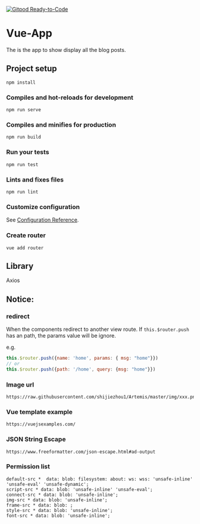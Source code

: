 [![Gitpod Ready-to-Code](https://img.shields.io/badge/Gitpod-Ready--to--Code-blue?logo=gitpod)](https://gitpod.io/#https://github.com/shijiezhou1/vue-app) 

# Vue-App

The is the app to show display all the blog posts.

## Project setup
```
npm install
```

### Compiles and hot-reloads for development
```
npm run serve
```

### Compiles and minifies for production
```
npm run build
```

### Run your tests
```
npm run test
```

### Lints and fixes files
```
npm run lint
```

### Customize configuration
See [Configuration Reference](https://cli.vuejs.org/config/).

### Create router
```
vue add router
```

## Library

Axios

## Notice: 

### redirect 

When the components redirect to another view route. If `this.$router.push` has an path, the params value will be ignore. 

e.g. 
```javascript
this.$router.push({name: 'home', params: { msg: "home"}})
// or
this.$router.push({path: '/home', query: {msg: "home"}})
```

### Image url 

```
https://raw.githubusercontent.com/shijiezhou1/Artemis/master/img/xxx.png
```

### Vue template example 

```
https://vuejsexamples.com/
```

### JSON String Escape

```
https://www.freeformatter.com/json-escape.html#ad-output
```

### Permission list

```
default-src *  data: blob: filesystem: about: ws: wss: 'unsafe-inline' 'unsafe-eval' 'unsafe-dynamic'; 
script-src * data: blob: 'unsafe-inline' 'unsafe-eval'; 
connect-src * data: blob: 'unsafe-inline'; 
img-src * data: blob: 'unsafe-inline'; 
frame-src * data: blob: ; 
style-src * data: blob: 'unsafe-inline';
font-src * data: blob: 'unsafe-inline';
```